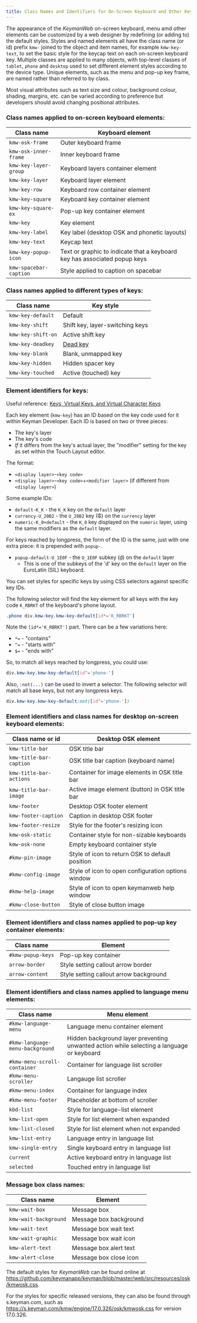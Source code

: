 ```yaml
---
title: Class Names and Identifiers for On-Screen Keyboard and Other KeymanWeb Elements
---
```


The appearance of the _KeymanWeb_ on-screen keyboard, menu amd other elements can be customized
by a web designer by redefining (or adding to) the default styles.  Styles and named elements
all have the class name (or id) prefix `kmw-` joined to the object and item names,
for example `kmw-key-text`, to set the basic style for the keycap text on each on-screen keyboard key.
Multiple classes are applied to many objects, with top-level classes of `tablet`,
`phone` and `desktop` used to set different element styles according to the device type.
Unique elements, such as the menu and pop-up key frame, are named rather than referred to by class.

Most visual attributes such as text size and colour, background colour, shading, margins, etc. can be varied
according to preference but developers should avoid changing positional attributes.

### Class names applied to on-screen keyboard elements:

|  Class name             | Keyboard element                    |
| ----------------------- | ----------------------------------- |
| `kmw-osk-frame`         | Outer keyboard frame                |
| `kmw-osk-inner-frame`   | Inner keyboard frame                |
| `kmw-key-layer-group`   | Keyboard layers container element   |
| `kmw-key-layer`         | Keyboard layer element              |
| `kmw-key-row`           | Keyboard row container element      |
| `kmw-key-square`        | Keyboard key container element      |
| `kmw-key-square-ex`     | Pop-up key container element        |
| `kmw-key`               | Key element                         |
| `kmw-key-label`         | Key label (desktop OSK and phonetic layouts) |
| `kmw-key-text`          | Keycap text                         |
| `kmw-key-popup-icon`    | Text or graphic to indicate that a keyboard key has associated popup keys |
| `kmw-spacebar-caption`  | Style applied to caption on spacebar |

### Class names applied to different types of keys:

|  Class name             | Key style                       |
| ----------------------- | ------------------------------- |
| `kmw-key-default`       | Default                         |
| `kmw-key-shift`         | Shift key, layer-switching keys |
| `kmw-key-shift-on`      | Active shift key                |
| `kmw-key-deadkey`       | [Dead key](/developer/language/reference/deadkey) |
| `kmw-key-blank`         | Blank, unmapped key             |
| `kmw-key-hidden`        | Hidden spacer key               |
| `kmw-key-touched`       | Active (touched) key            |

### Element identifiers for keys:

Useful reference: [Keys, Virtual Keys, and Virtual Character Keys](/developer/language/guide/virtual-keys#toc-key-codes)

Each key element (`kmw-key`) has an ID based on the key code used for it within Keyman Developer.  Each ID is based on
two or three pieces:
- The key's layer
- The key's code
- _If_ it differs from the key's actual layer, the "modifier" setting for the key as set within the Touch Layout editor.

The format:
- `<display layer>`-`<key code>`
- `<display layer>`-`<key code>`+`<modifier layer>` (if different from `<display layer>`)

Some example IDs:
- `default-K_K` - the `K_K` key on the `default` layer
- `currency-U_20B2` - the `U_20B2` key (₲) on the `currency` layer
- `numeric-K_0+default` - the `K_0` key displayed on the `numeric` layer, using the same modifiers as the `default` layer.

For keys reached by longpress, the form of the ID is the same, just with one extra piece: it is prepended with `popup-`.
- `popup-default-U_1E0F` - the `U_1E0F` subkey (ḏ) on the `default` layer
    - This is one of the subkeys of the 'd' key on the `default` layer on the EuroLatin (SIL) keyboard.

You can set styles for specific keys by using CSS selectors against specific key IDs.

The following selector will find the key element for all keys with the key code `K_RBRKT` of the keyboard's phone layout.

```css
.phone div.kmw-key.kmw-key-default[id*='K_RBRKT']
```

Note the `[id*='K_RBRKT']` part.  There can be a few variations here:
- `*=` - "contains"
- `^=` - "starts with"
- `$=` - "ends with"

So, to match all keys reached by longpress, you could use:

```css
div.kmw-key.kmw-key-default[id^='phone-']
```

Also, `:not(...)` can be used to invert a selector.  The following selector will match all base keys, but not
any longpress keys.

```css
div.kmw-key.kmw-key-default:not([id^='phone-'])
```




### Element identifiers and class names for desktop on-screen keyboard elements:

|  Class name or id       | Desktop OSK element                             |
| ----------------------- | -------------------------------                 |
| `kmw-title-bar`         | OSK title bar                                   |
| `kmw-title-bar-caption` | OSK title bar caption (keyboard name)           |
| `kmw-title-bar-actions` | Container for image elements in OSK title bar   |
| `kmw-title-bar-image`   | Active image element (button) in OSK title bar  |
| `kmw-footer`            | Desktop OSK footer element                      |
| `kmw-footer-caption`    | Caption in desktop OSK footer                   |
| `kmw-footer-resize`     | Style for the footer's resizing icon            |
| `kmw-osk-static`        | Container style for non-sizable keyboards       |
| `kmw-osk-none`          | Empty keyboard container style                  |
| `#kmw-pin-image`        | Style of icon to return OSK to default position |
| `#kmw-config-image`     | Style of icon to open configuration options window |
| `#kmw-help-image`       | Style of icon to open keymanweb help window     |
| `#kmw-close-button`     | Style of close button image                     |

### Element identifiers and class names applied to pop-up key container elements:

|  Class name             | Element                             |
| ----------------------- | -------------------------------     |
| `#kmw-popup-keys`       | Pop-up key container                |
| `arrow-border`          | Style setting callout arrow border  |
| `arrow-content`         | Style setting callout arrow background |

### Element identifiers and class names applied to language menu elements:

|  Class name                     | Menu element                          |
| ---------------------------     | -------------------------------       |
| `#kmw-language-menu`            | Language menu container element       |
| `#kmw-language-menu-background` | Hidden background layer preventing unwanted action while selecting a language or keyboard  |
| `#kmw-menu-scroll-container`    | Container for language list scroller  |
| `#kmw-menu-scroller`            | Langauge list scroller                |
| `#kmw-menu-index`               | Container for language index          |
| `#kmw-menu-footer`              | Placeholder at bottom of scroller     |
| `kbd-list`                      | Style for language-list element       |
| `kmw-list-open`                 | Style for list element when expanded  |
| `kmw-list-closed`               | Style for list element when not expanded  |
| `kmw-list-entry`                | Language entry in language list       |
| `kmw-single-entry`              | Single keyboard entry in language list    |
| `current`                       | Active keyboard entry in language list    |
| `selected`                      | Touched entry in language list        |

### Message box class names:

|  Class name             | Element                         |
| ----------------------- | ------------------------------- |
| `kmw-wait-box`          | Message box                     |
| `kmw-wait-background`   | Message box background          |
| `kmw-wait-text`         | Message box wait text           |
| `kmw-wait-graphic`      | Message box wait icon           |
| `kmw-alert-text`        | Message box alert text          |
| `kmw-alert-close`       | Message box close icon          |

The default styles for _KeymanWeb_ can be found online at
https://github.com/keymanapp/keyman/blob/master/web/src/resources/osk/kmwosk.css.

For the styles for specific released versions, they can also be found through
s.keyman.com, such as https://s.keyman.com/kmw/engine/17.0.326/osk/kmwosk.css
for version 17.0.326.